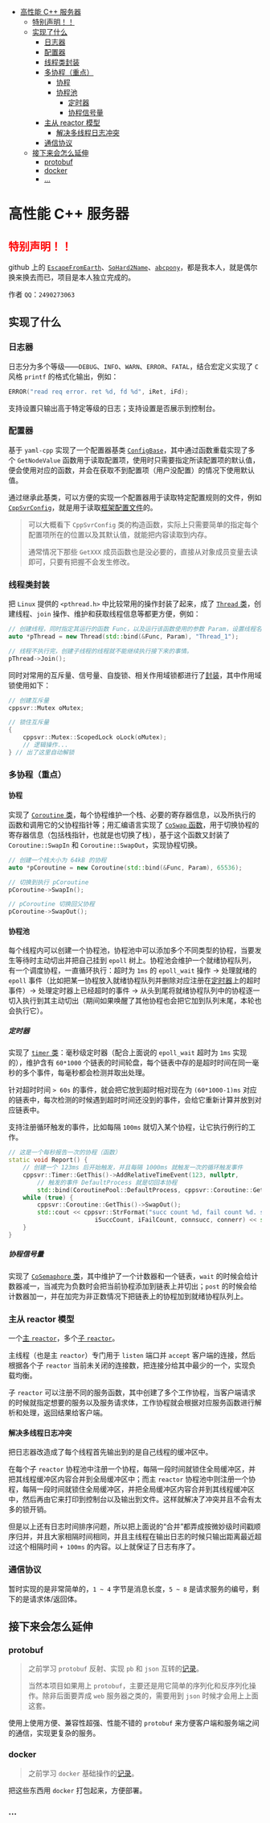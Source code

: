 - [高性能 C++ 服务器](#高性能-c-服务器)
	- [特别声明！！](#特别声明)
	- [实现了什么](#实现了什么)
		- [日志器](#日志器)
		- [配置器](#配置器)
		- [线程类封装](#线程类封装)
		- [多协程（重点）](#多协程重点)
			- [协程](#协程)
			- [协程池](#协程池)
				- [定时器](#定时器)
				- [协程信号量](#协程信号量)
		- [主从 reactor 模型](#主从-reactor-模型)
			- [解决多线程日志冲突](#解决多线程日志冲突)
		- [通信协议](#通信协议)
	- [接下来会怎么延伸](#接下来会怎么延伸)
		- [protobuf](#protobuf)
		- [docker](#docker)
		- [...](#)

# 高性能 C++ 服务器

## <font color="red">特别声明！！</font>

github 上的 [`EscapeFromEarth`](https://github.com/EscapeFromEarth)、[`SoHard2Name`](https://github.com/SoHard2Name)、[`abcpony`](https://github.com/abcpony)，都是我本人，就是偶尔换来换去而已，项目是本人独立完成的。

作者 `QQ`：`2490273063`

## 实现了什么

### 日志器

日志分为多个等级——`DEBUG`、`INFO`、`WARN`、`ERROR`、`FATAL`，结合宏定义实现了 `C` 风格 `printf` 的格式化输出，例如：

```cpp
ERROR("read req error. ret %d, fd %d", iRet, iFd);
```

支持设置只输出高于特定等级的日志；支持设置是否展示到控制台。

### 配置器

基于 `yaml-cpp` 实现了一个配置器基类 [`ConfigBase`](https://github.com/SoHard2Name/cppsvr/blob/master/cppsvr/include/cppsvr/configbase.h)，其中通过函数重载实现了多个 `GetNodeValue` 函数用于读取配置项，使用时只需要指定所读配置项的默认值，便会使用对应的函数，并会在获取不到配置项（用户没配置）的情况下使用默认值。

通过继承此基类，可以方便的实现一个配置器用于读取特定配置规则的文件，例如 [`CppSvrConfig`](https://github.com/SoHard2Name/cppsvr/blob/master/cppsvr/include/cppsvr/cppsvrconfig.h)，就是用于读取[框架配置文件](https://github.com/SoHard2Name/cppsvr/blob/master/conf/cppsvrconfig.yaml)的。

> 可以大概看下 `CppSvrConfig` 类的构造函数，实际上只需要简单的指定每个配置项所在的位置以及其默认值，就能把内容读取到内存。
> 
> 通常情况下那些 `GetXXX` 成员函数也是没必要的，直接从对象成员变量去读即可，只要有把握不会发生修改。

### 线程类封装

把 `Linux` 提供的 `<pthread.h>` 中比较常用的操作封装了起来，成了 [`Thread` 类](https://github.com/SoHard2Name/cppsvr/blob/master/cppsvr/include/cppsvr/thread.h)，创建线程、`join` 操作、维护和获取线程信息等都更方便，例如：

```cpp
// 创建线程，同时指定其运行的函数 Func，以及运行该函数使用的参数 Param，设置线程名为 Thread_1。
auto *pThread = new Thread(std::bind(&Func, Param), "Thread_1");

// 线程不执行完，创建子线程的线程就不能继续执行接下来的事情。
pThread->Join();
```

同时对常用的互斥量、信号量、自旋锁、相关作用域锁都进行了[封装](https://github.com/SoHard2Name/cppsvr/blob/master/cppsvr/include/cppsvr/mutex.h)，其中作用域锁使用如下：

```cpp
// 创建互斥量
cppsvr::Mutex oMutex;

// 锁住互斥量
{
	cppsvr::Mutex::ScopedLock oLock(oMutex);
	// 逻辑操作...
} // 出了这里自动解锁
```

### 多协程（重点）

#### 协程

实现了 [`Coroutine` 类](https://github.com/SoHard2Name/cppsvr/blob/master/cppsvr/include/cppsvr/coroutine.h)，每个协程维护一个栈、必要的寄存器信息，以及所执行的函数和调用它的父协程指针等；用汇编语言实现了 [`CoSwap` 函数](https://github.com/SoHard2Name/cppsvr/blob/master/cppsvr/coswap.S)，用于切换协程的寄存器信息（包括栈指针，也就是也切换了栈），基于这个函数又封装了 `Coroutine::SwapIn` 和 `Coroutine::SwapOut`，实现协程切换。

```cpp
// 创建一个栈大小为 64kB 的协程
auto *pCoroutine = new Coroutine(std::bind(&Func, Param), 65536);

// 切换到执行 pCoroutine
pCoroutine->SwapIn();

// pCoroutine 切换回父协程
pCoroutine->SwapOut();
```

#### 协程池

每个线程内可以创建一个协程池，协程池中可以添加多个不同类型的协程，当要发生等待时主动切出并把自己挂到 `epoll` 树上。协程池会维护一个就绪协程队列，有一个调度协程，一直循环执行：超时为 `1ms` 的 `epoll_wait` 操作 → 处理就绪的 `epoll` 事件（比如把某一协程放入就绪协程队列并删除对应注册在[定时器](#定时器)上的超时事件）→ 处理定时器上已经超时的事件 → 从头到尾将就绪协程队列中的协程逐一切入执行到其主动切出（期间如果唤醒了其他协程也会把它加到队列末尾，本轮也会执行它）。

##### 定时器

实现了 [`timer` 类](https://github.com/SoHard2Name/cppsvr/blob/master/cppsvr/include/cppsvr/timer.h)：毫秒级定时器（配合上面说的 `epoll_wait` 超时为 `1ms` 实现的），维护含有 `60*1000` 个链表的时间轮盘，每个链表中存的是超时时间在同一毫秒的多个事件，每毫秒都会检测并取出处理。

针对超时时间 `> 60s` 的事件，就会把它放到超时相对现在为 `(60*1000-1)ms` 对应的链表中，每次检测的时候遇到超时时间还没到的事件，会给它重新计算并放到对应链表中。

支持注册循环触发的事件，比如每隔 `100ms` 就切入某个协程，让它执行例行的工作。

```cpp
// 这是一个每秒报告一次的协程（函数）
static void Report() {
	// 创建一个 123ms 后开始触发，并且每隔 1000ms 就触发一次的循环触发事件
	cppsvr::Timer::GetThis()->AddRelativeTimeEvent(123, nullptr, 
		// 触发的事件 DefaultProcess 就是切回本协程
		std::bind(CoroutinePool::DefaultProcess, cppsvr::Coroutine::GetThis()), 1000);
	while (true) {
		cppsvr::Coroutine::GetThis()->SwapOut();
		std::cout << cppsvr::StrFormat("succ count %d, fail count %d. succ conn %d, fail conn %d",
						iSuccCount, iFailCount, connsucc, connerr) << std::endl;
	}
}
```

##### 协程信号量

实现了 [`CoSemaphore` 类](https://github.com/SoHard2Name/cppsvr/blob/master/cppsvr/include/cppsvr/comutex.h)，其中维护了一个计数器和一个链表，`wait` 的时候会给计数器减一，当减完为负数时会把当前协程添加到链表上并切出；`post` 的时候会给计数器加一，并在加完为非正数情况下把链表上的协程加到就绪协程队列上。

### 主从 reactor 模型

一个[主 `reactor`](https://github.com/SoHard2Name/cppsvr/blob/master/cppsvr/include/cppsvr/mainreactor.h)，多个[子 `reactor`](https://github.com/SoHard2Name/cppsvr/blob/master/cppsvr/include/cppsvr/subreactor.h)。

主线程（也是主 `reactor`）专门用于 `listen` 端口并 `accept` 客户端的连接，然后根据各个子 `reactor` 当前未关闭的连接数，把连接分给其中最少的一个，实现负载均衡。

子 `reactor` 可以注册不同的服务函数，其中创建了多个工作协程，当客户端请求的时候就指定想要的服务以及服务请求体，工作协程就会根据对应服务函数进行解析和处理，返回结果给客户端。

#### 解决多线程日志冲突

把日志器改造成了每个线程首先输出到的是自己线程的缓冲区中。

在每个子 `reactor` 协程池中注册一个协程，每隔一段时间就锁住全局缓冲区，并把其线程缓冲区内容合并到全局缓冲区中；而主 `reactor` 协程池中则注册一个协程，每隔一段时间就锁住全局缓冲区，并把全局缓冲区内容合并到其线程缓冲区中，然后再由它来打印到控制台以及输出到文件。这样就解决了冲突并且不会有太多的锁开销。

但是以上还有日志时间排序问题，所以把上面说的“合并”都弄成按微妙级时间戳顺序归并，并且大家相隔时间相同，并且主线程在输出日志的时候只输出距离最近超过这个相隔时间 `+ 100ms` 的内容。以上就保证了日志有序了。

### 通信协议

暂时实现的是非常简单的，`1 ~ 4` 字节是消息长度，`5 ~ 8` 是请求服务的编号，剩下的是请求体/返回体。

## 接下来会怎么延伸

### protobuf

> 之前学习 `protobuf` 反射、实现 `pb` 和 `json` 互转的[记录](https://github.com/EscapeFromEarth/testBazel_Protobuf)。
>
> 当然本项目如果用上 `protobuf`，主要还是用它简单的序列化和反序列化操作。除非后面要弄成 `web` 服务器之类的，需要用到 `json` 时候才会用上上面这套。

使用上使用方便、兼容性超强、性能不错的 `protobuf` 来方便客户端和服务端之间的通信，实现更复杂的服务。

### docker

> 之前学习 `docker` 基础操作的[记录](https://github.com/EscapeFromEarth/test_docker)。

把这些东西用 `docker` 打包起来，方便部署。

### ...